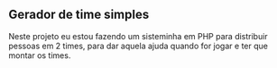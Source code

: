 ## Gerador de time simples
Neste projeto eu estou fazendo um sisteminha em PHP para distribuir pessoas em 2 times, para dar aquela ajuda quando for jogar e ter que montar os times.